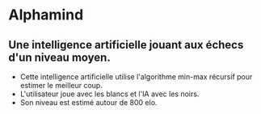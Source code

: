# Alphamind
Une intelligence artificielle jouant aux échecs d'un niveau moyen.
------------------------------------------------------------------

- Cette intelligence artificielle utilise l'algorithme min-max récursif pour estimer le meilleur coup.
- L'utilisateur joue avec les blancs et l'IA avec les noirs.
- Son niveau est estimé autour de 800 elo.
